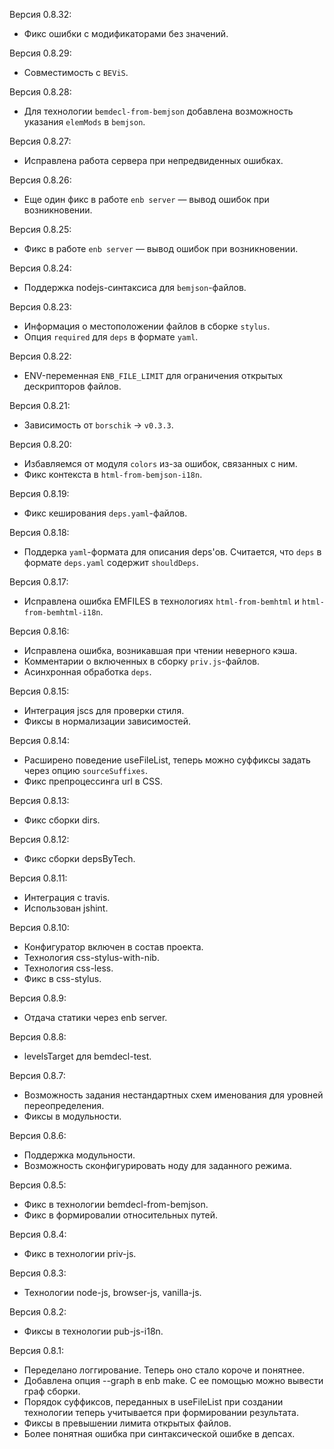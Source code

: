 Версия 0.8.32:
 * Фикс ошибки с модификаторами без значений.

Версия 0.8.29:
 * Совместимость с `BEViS`.

Версия 0.8.28:
 * Для технологии `bemdecl-from-bemjson` добавлена возможность указания `elemMods` в `bemjson`.

Версия 0.8.27:
 * Исправлена работа сервера при непредвиденных ошибках.

Версия 0.8.26:
 * Еще один фикс в работе `enb server` — вывод ошибок при возникновении.

Версия 0.8.25:
 * Фикс в работе `enb server` — вывод ошибок при возникновении.

Версия 0.8.24:
 * Поддержка nodejs-синтаксиса для `bemjson`-файлов.

Версия 0.8.23:
 * Информация о местоположении файлов в сборке `stylus`.
 * Опция `required` для `deps` в формате `yaml`.

Версия 0.8.22:
 * ENV-переменная `ENB_FILE_LIMIT` для ограничения открытых дескрипторов файлов.

Версия 0.8.21:
 * Зависимость от `borschik` -> `v0.3.3`.

Версия 0.8.20:
 * Избавляемся от модуля `colors` из-за ошибок, связанных с ним.
 * Фикс контекста в `html-from-bemjson-i18n`.

Версия 0.8.19:
 * Фикс кеширования `deps.yaml`-файлов.

Версия 0.8.18:
 * Поддерка `yaml`-формата для описания deps'ов. Считается, что `deps` в формате `deps.yaml` содержит `shouldDeps`.

Версия 0.8.17:
 * Исправлена ошибка EMFILES в технологиях `html-from-bemhtml` и `html-from-bemhtml-i18n`.

Версия 0.8.16:
 * Исправлена ошибка, возникавшая при чтении неверного кэша.
 * Комментарии о включенных в сборку `priv.js`-файлов.
 * Асинхронная обработка `deps`.

Версия 0.8.15:
 * Интеграция jscs для проверки стиля.
 * Фиксы в нормализации зависимостей.

Версия 0.8.14:
 * Расширено поведение useFileList, теперь можно суффиксы задать через опцию `sourceSuffixes`.
 * Фикс препроцессинга url в CSS.

Версия 0.8.13:
 * Фикс сборки dirs.

Версия 0.8.12:
 * Фикс сборки depsByTech.

Версия 0.8.11:
 * Интеграция с travis.
 * Использован jshint.

Версия 0.8.10:
 * Конфигуратор включен в состав проекта.
 * Технология css-stylus-with-nib.
 * Технология css-less.
 * Фикс в css-stylus.

Версия 0.8.9:
 * Отдача статики через enb server.

Версия 0.8.8:
 * levelsTarget для bemdecl-test.

Версия 0.8.7:
 * Возможность задания нестандартных схем именования для уровней переопределения.
 * Фиксы в модульности.

Версия 0.8.6:
 * Поддержка модульности.
 * Возможность сконфигурировать ноду для заданного режима.

Версия 0.8.5:
 * Фикс в технологии bemdecl-from-bemjson.
 * Фикс в формировалии относительных путей.

Версия 0.8.4:
 * Фикс в технологии priv-js.

Версия 0.8.3:
 * Технологии node-js, browser-js, vanilla-js.

Версия 0.8.2:
 * Фиксы в технологии pub-js-i18n.

Версия 0.8.1:
 * Переделано логгирование. Теперь оно стало короче и понятнее.
 * Добавлена опция --graph в enb make. С ее помощью можно вывести граф сборки.
 * Порядок суффиксов, переданных в useFileList при создании технологии теперь учитывается при формировании результата.
 * Фиксы в превышении лимита открытых файлов.
 * Более понятная ошибка при синтаксической ошибке в депсах.
